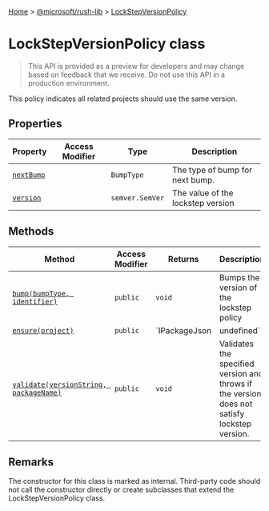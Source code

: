 [Home](./index) &gt; [@microsoft/rush-lib](rush-lib.md) &gt; [LockStepVersionPolicy](rush-lib.lockstepversionpolicy.md)

# LockStepVersionPolicy class

> This API is provided as a preview for developers and may change based on feedback that we receive. Do not use this API in a production environment.

This policy indicates all related projects should use the same version.

## Properties

|  Property | Access Modifier | Type | Description |
|  --- | --- | --- | --- |
|  [`nextBump`](rush-lib.lockstepversionpolicy.nextbump.md) |  | `BumpType` | The type of bump for next bump. |
|  [`version`](rush-lib.lockstepversionpolicy.version.md) |  | `semver.SemVer` | The value of the lockstep version |

## Methods

|  Method | Access Modifier | Returns | Description |
|  --- | --- | --- | --- |
|  [`bump(bumpType, identifier)`](rush-lib.lockstepversionpolicy.bump.md) | `public` | `void` | Bumps the version of the lockstep policy |
|  [`ensure(project)`](rush-lib.lockstepversionpolicy.ensure.md) | `public` | `IPackageJson | undefined` | Returns an updated package json that satisfies the version policy. |
|  [`validate(versionString, packageName)`](rush-lib.lockstepversionpolicy.validate.md) | `public` | `void` | Validates the specified version and throws if the version does not satisfy lockstep version. |

## Remarks

The constructor for this class is marked as internal. Third-party code should not call the constructor directly or create subclasses that extend the LockStepVersionPolicy class.

